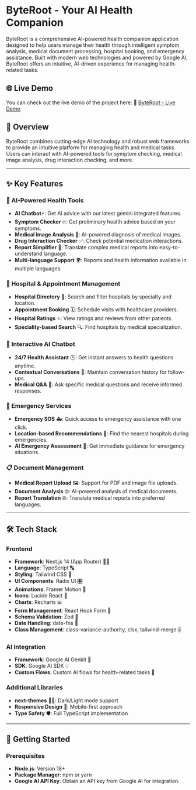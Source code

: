 # ByteRoot - Your AI Health Companion

ByteRoot is a comprehensive AI-powered health companion application designed to help users manage their health through intelligent symptom analysis, medical document processing, hospital booking, and emergency assistance. Built with modern web technologies and powered by Google AI, ByteRoot offers an intuitive, AI-driven experience for managing health-related tasks.

## 🌐 Live Demo

You can check out the live demo of the project here: 💖 [ByteRoot - Live Demo](https://your-live-demo-link.com)

## 🌟 Overview

ByteRoot combines cutting-edge AI technology and robust web frameworks to provide an intuitive platform for managing health and medical tasks. Users can interact with AI-powered tools for symptom checking, medical image analysis, drug interaction checking, and more.

---

## ✨ Key Features

### 🤖 AI-Powered Health Tools

- **AI Chatbot**⚡: Get AI advice with our latest gemini integrated features.
- **Symptom Checker** 🔥: Get preliminary health advice based on your symptoms.
- **Medical Image Analysis** 💯: AI-powered diagnosis of medical images.
- **Drug Interaction Checker** ✅: Check potential medication interactions.
- **Report Simplifier** 💭: Translate complex medical reports into easy-to-understand language.
- **Multi-language Support** 🌍: Reports and health information available in multiple languages.

### 🏥 Hospital & Appointment Management

- **Hospital Directory** 💼: Search and filter hospitals by specialty and location.
- **Appointment Booking** 🗓️: Schedule visits with healthcare providers.
- **Hospital Ratings** ⭐: View ratings and reviews from other patients.
- **Speciality-based Search** 🔍: Find hospitals by medical specialization.

### 💬 Interactive AI Chatbot

- **24/7 Health Assistant** 🕒: Get instant answers to health questions anytime.
- **Contextual Conversations** 💬: Maintain conversation history for follow-ups.
- **Medical Q&A** 🧠: Ask specific medical questions and receive informed responses.

### 🚨 Emergency Services

- **Emergency SOS** 🚑: Quick access to emergency assistance with one click.
- **Location-based Recommendations** 📍: Find the nearest hospitals during emergencies.
- **AI Emergency Assessment** 🚨: Get immediate guidance for emergency situations.

### 📋 Document Management

- **Medical Report Upload** 🖼️: Support for PDF and image file uploads.
- **Document Analysis** 🤓: AI-powered analysis of medical documents.
- **Report Translation** 🌐: Translate medical reports into preferred languages.

---

## 🛠️ Tech Stack

### Frontend

- **Framework**: Next.js 14 (App Router) 👩‍💻
- **Language**: TypeScript 🔠
- **Styling**: Tailwind CSS 🎨
- **UI Components**: Radix UI 🎛️
- **Animations**: Framer Motion 🎢
- **Icons**: Lucide React 🔲
- **Charts**: Recharts 📊
- **Form Management**: React Hook Form 📝
- **Schema Validation**: Zod 📏
- **Date Handling**: date-fns 📅
- **Class Management**: class-variance-authority, clsx, tailwind-merge 🎚️

### AI Integration

- **Framework**: Google AI Genkit 🤖
- **SDK**: Google AI SDK 💡
- **Custom Flows**: Custom AI flows for health-related tasks 🌟

### Additional Libraries

- **next-themes** 🌙🌞: Dark/Light mode support
- **Responsive Design** 📱: Mobile-first approach
- **Type Safety** 🛡️: Full TypeScript implementation

---

## 🚀 Getting Started

### Prerequisites

- **Node.js**: Version 18+
- **Package Manager**: npm or yarn
- **Google AI API Key**: Obtain an API key from Google AI for integration.
